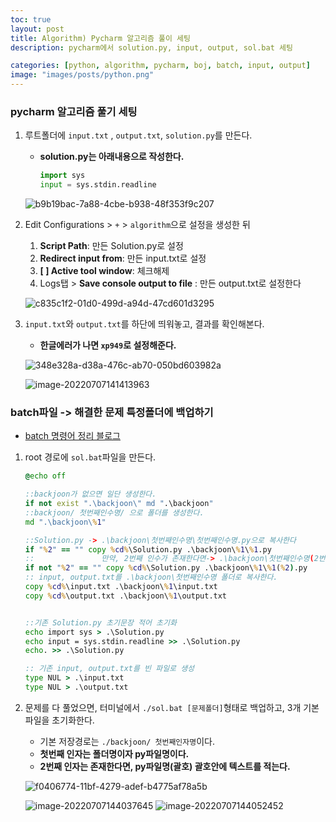 ```yaml
---
toc: true
layout: post
title: Algorithm) Pycharm 알고리즘 풀이 세팅
description: pycharm에서 solution.py, input, output, sol.bat 세팅

categories: [python, algorithm, pycharm, boj, batch, input, output]
image: "images/posts/python.png"
---
```


### pycharm 알고리즘 풀기 세팅



1. 루트폴더에 `input.txt` , `output.txt`, `solution.py`를 만든다.

   - **solution.py는 아래내용으로 작성한다.**

     ```python
     import sys
     input = sys.stdin.readline
     ```

   ![b9b19bac-7a88-4cbe-b938-48f353f9c207](https://raw.githubusercontent.com/is3js/screenshots/main/b9b19bac-7a88-4cbe-b938-48f353f9c207.gif)



2. Edit Configurations > `+` > `algorithm`으로 설정을 생성한 뒤

   1. **Script Path**:  만든 Solution.py로 설정
   2. **Redirect input from**: 만든 input.txt로 설정
   3. **[ ] Active tool window**: 체크해제
   4. Logs탭 > **Save console output to file** : 만든 output.txt로 설정한다

   ![c835c1f2-01d0-499d-a94d-47cd601d3295](https://raw.githubusercontent.com/is3js/screenshots/main/c835c1f2-01d0-499d-a94d-47cd601d3295.gif)





3. `input.txt`와 `output.txt`를 하단에 띄워놓고, 결과를 확인해본다.

   - **한글에러가 나면 `xp949`로 설정해준다.**

   ![348e328a-d38a-476c-ab70-050bd603982a](https://raw.githubusercontent.com/is3js/screenshots/main/348e328a-d38a-476c-ab70-050bd603982a.gif)

   ![image-20220707141413963](https://raw.githubusercontent.com/is3js/screenshots/main/image-20220707141413963.png)







### batch파일 -> 해결한 문제 특정폴더에 백업하기

- [batch 명령어 정리 블로그](https://horae.tistory.com/entry/BATCH-CMD-%EB%AA%85%EB%A0%B9%EC%96%B4-%EB%AA%A8%EC%9D%8C)



1. root 경로에 `sol.bat`파일을 만든다.

   ```bat
   @echo off
   
   ::backjoon가 없으면 일단 생성한다.
   if not exist ".\backjoon\" md ".\backjoon"
   ::backjoon/ 첫번째인수명/ 으로 폴더를 생성한다.
   md ".\backjoon\%1"
   
   ::Solution.py -> .\backjoon\첫번째인수명\첫번째인수명.py으로 복사한다
   if "%2" == "" copy %cd%\Solution.py .\backjoon\%1\%1.py
   ::               만약, 2번째 인수가 존재한다면-> .\backjoon\첫번째인수명(2번째인수명).py으로 복사한다.
   if not "%2" == "" copy %cd%\Solution.py .\backjoon\%1\%1(%2).py
   :: input, output.txt를 .\backjoon\첫번째인수명 폴더로 복사한다.
   copy %cd%\input.txt .\backjoon\%1\input.txt
   copy %cd%\output.txt .\backjoon\%1\output.txt
   
   
   ::기존 Solution.py 초기문장 적어 초기화
   echo import sys > .\Solution.py
   echo input = sys.stdin.readline >> .\Solution.py
   echo. >> .\Solution.py
   
   :: 기존 input, output.txt를 빈 파일로 생성
   type NUL > .\input.txt
   type NUL > .\output.txt
   ```



2. 문제를 다 풀었으면, 터미널에서 `./sol.bat [문제폴더]`형태로 백업하고, 3개 기본 파일을 초기화한다.

   - 기본 저장경로는 `./backjoon/ 첫번째인자명`이다.
   - **첫번째 인자는 폴더명이자 py파일명이다.**
   - **2번째 인자는 존재한다면, py파일명(괄호) 괄호안에 텍스트를 적는다.**

   ![f0406774-11bf-4279-adef-b4775af78a5b](https://raw.githubusercontent.com/is3js/screenshots/main/f0406774-11bf-4279-adef-b4775af78a5b.gif)

   ![image-20220707144037645](https://raw.githubusercontent.com/is3js/screenshots/main/image-20220707144037645.png)
   ![image-20220707144052452](https://raw.githubusercontent.com/is3js/screenshots/main/image-20220707144052452.png)

